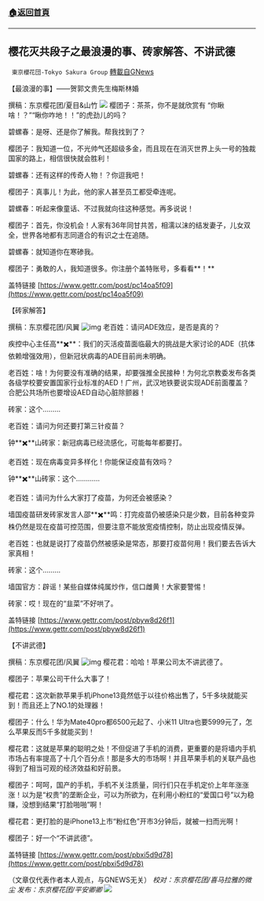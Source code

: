 ###  [:house:返回首頁](https://github.com/ourhimalayas/txt)
---


## 樱花灭共段子之最浪漫的事、砖家解答、不讲武德
` 東京櫻花団-Tokyo Sakura Group` [轉載自GNews](https://gnews.org/zh-hans/1551339/)

【最浪漫的事】——贺郭文贵先生梅斯林婚

撰稿：东京樱花团/夏目&山竹
![](https://assets.gnews.org/wp-content/uploads/2021/09/092435.jpg)
樱团子：茶茶，你不是就欣赏有 “你瞅啥！？”“瞅你咋地！！”的虎劲儿的吗？

碧螺春：是呀、还是你了解我。帮我找到了？

樱团子：我知道一位，不光帅气还超级多金，而且现在在消灭世界上头一号的独裁国家的路上，相信很快就会胜利！

碧螺春：还有这样的传奇人物！？你逗我吧！

樱团子：真事儿！为此，他的家人甚至员工都受牵连呢。

碧螺春：听起来像童话、不过我就向往这种感觉。再多说说！

樱团子：首先，你没机会！人家有36年同甘共苦，相濡以沫的结发妻子，儿女双全，世界各地都有志同道合的有识之士在追随。

碧螺春：就知道你在寒碜我。

樱团子：勇敢的人，我知道很多。你注册个盖特账号，多看看**！**

盖特链接 [https://www.gettr.com/post/pc14oa5f09](https://www.gettr.com/post/pc14oa5f09)

【砖家解答】

撰稿：东京樱花团/风翼
![img](https://media.gettr.com/group17/default/20210923/10/28/6035719b-39ad-a3c3-3083-8cedf11f5d87/99b7dc49ec814232a84706576b1fad0d.jpg)
老百姓：请问ADE效应，是否是真的？

疾控中心主任高**✖️**：我们的灭活疫苗面临最大的挑战是大家讨论的ADE（抗体依赖增强效用），但新冠状病毒的ADE目前尚未明确。

老百姓：啥！为何要没有准确的结果，却要强推全民接种！为何北京教委发布各类各级学校要安置国家行业标准的AED！广州，武汉地铁要说实现ADE前面覆盖？合肥公共场所也要增设AED自动心脏除颤器！

砖家：这个………

老百姓：请问为何还要打第三针疫苗？

钟**✖️**山砖家：新冠病毒已经流感化，可能每年都要打。

老百姓：现在病毒变异多样化！你能保证疫苗有效吗？

钟**✖️**山砖家：这个…………

老百姓：请问为什么大家打了疫苗，为何还会被感染？

墙国疫苗研发砖家发言人邵**✖️**鸣：打完疫苗仍被感染只是少数，目前各种变异株仍然是现在疫苗可控范围，但要注意不能放宽疫情控制，防止出现疫情反弹。

老百姓：也就是说打了疫苗仍然被感染是常态，那要打疫苗何用！我们要去告诉大家真相！

砖家：这个………

墙国官方：辟谣！某些自媒体纯属炒作，信口雌黄！大家要警惕！

砖家：哎！现在的“韭菜”不好哄了。

盖特链接 [https://www.gettr.com/post/pbyw8d26f1](https://www.gettr.com/post/pbyw8d26f1)

【不讲武德】

撰稿：东京樱花团/风翼
![img](https://media.gettr.com/group11/default/20210922/14/32/27e757a1-6bff-3492-0274-75f86f458fb9/566a7209a6286deee86f91e5ba4941f0.jpg)
樱花君：哈哈！苹果公司太不讲武德了。

樱团子：苹果公司干什么大事了！

樱花君：这次新款苹果手机iPhone13竟然低于以往价格出售了，5千多块就能买到！而且还上了NO.1的处理器！

樱团子：什么！华为Mate40pro都6500元起了、小米11 Ultra也要5999元了，怎么苹果反而5千多就能买到！

樱花君：这就是苹果的聪明之处！不但促进了手机的消费，更重要的是将墙内手机市场占有率提高了十几个百分点！那是多大的市场啊！并且苹果手机的关联产品也得到了相当可观的经济效益和好前景。

樱团子：呵呵，国产的手机，手机不关注质量，同行们只在手机定价上年年涨涨涨！以为是“权贵”的垄断企业，可以为所欲为，在利用小粉红的“爱国口号”以为稳赚，没想到结果“打脸啪啪”啊！

樱花君：更打脸的是iPhone13上市“粉红色”开市3分钟后，就被一扫而光啊！

樱团子：好一个“不讲武德”。

盖特链接 [https://www.gettr.com/post/pbxi5d9d78](https://www.gettr.com/post/pbxi5d9d78)

（文章仅代表作者本人观点，与GNEWS无关）
*校对：东京樱花团/喜马拉雅的微尘
发布：东京樱花团/平安卿卿*
![](https://assets.gnews.org/wp-content/uploads/2021/09/image0-1-18.jpg)
